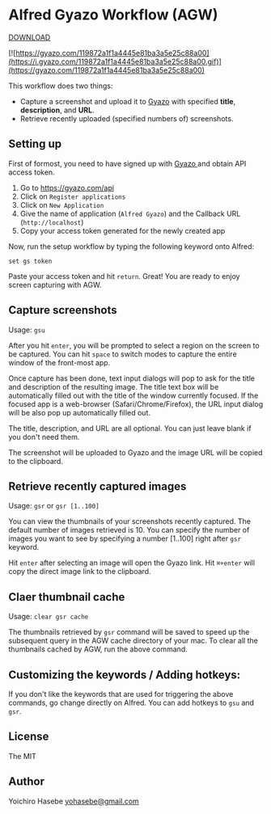 # Alfred Gyazo Workflow (AGW)

[DOWNLOAD]()

[![https://gyazo.com/119872a1f1a4445e81ba3a5e25c88a00](https://i.gyazo.com/119872a1f1a4445e81ba3a5e25c88a00.gif)](https://gyazo.com/119872a1f1a4445e81ba3a5e25c88a00)

This workflow does two things:

- Capture a screenshot and upload it to [Gyazo](https://gyazo.com) with specified **title**, **description**, and **URL**.
- Retrieve recently uploaded (specified numbers of) screenshots.

## Setting up

First of formost, you need to have signed up with [Gyazo ](https://gyazo.com) and obtain API access token.

1. Go to https://gyazo.com/api
2. Click on `Register applications`
3. Click on `New Application`
4. Give the name of application (`Alfred Gyazo`) and the Callback URL (`http://localhost`)
5. Copy your access token generated for the newly created app

Now, run the setup workflow by typing the following keyword onto Alfred:

`set gs token`

Paste your access token and hit `return`. Great! You are ready to enjoy screen capturing with AGW. 

## Capture screenshots

Usage: `gsu`

After you hit `enter`, you will be prompted to select a region on the screen to be captured. You can hit `space` to switch modes to capture the entire window of the front-most app.

Once capture has been done, text input dialogs will pop to ask for the title and description of the resulting image. The title text box will be automatically filled out with the title of the window currently focused. If the focused app is a web-browser (Safari/Chrome/Firefox), the URL input dialog will be also pop up automatically filled out.

The title, description, and URL are all optional. You can just leave blank if you don't need them.

The screenshot will be uploaded to Gyazo and the image URL will be copied to the clipboard.

## Retrieve recently captured images

Usage: `gsr` or `gsr [1..100]`

You can view the thumbnails of your screenshots recently captured.  The default number of images retrieved is 10. You can specify the number of images you want to see by specifying a number [1..100] right after `gsr` keyword.

Hit `enter` after selecting an image will open the Gyazo link. Hit `⌘+enter` will copy the direct image link to the clipboard.

## Claer thumbnail cache

Usage: `clear gsr cache`

The thumbnails retrieved by `gsr` command will be saved to speed up the subsequent query in the AGW cache directory of your mac. To clear all the thumbnails cached by AGW, run the above command.

## Customizing the keywords / Adding hotkeys:

If you don't like the keywords that are used for triggering the above commands, go change directly on Alfred.  You can add hotkeys to `gsu` and `gsr`. 

## License

The MIT

## Author

Yoichiro Hasebe <yohasebe@gmail.com>
